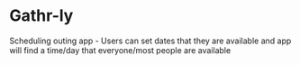 # Gathr-ly
Scheduling outing app - Users can set dates that they are available and app will find a time/day that everyone/most people are available 
